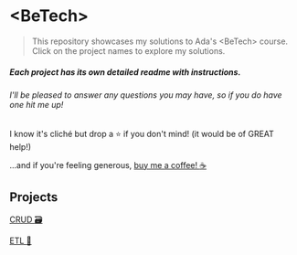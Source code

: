 # \<BeTech>


> This repository showcases my solutions to Ada's \<BeTech> course. Click on the project names to explore my solutions.

##### Each project has its own detailed readme with instructions.
###### I'll be pleased to answer any questions you may have, so if you do have one *hit me up!*

I know it's cliché but drop a :star: if you don't mind! (it would be of GREAT help!)

...and if you're feeling generous, [buy me a coffee! :coffee:](https://www.buymeacoffee.com/henrcaio)

## Projects

[CRUD :card_file_box:](1-CRUD)

[ETL :arrows_counterclockwise:](2-ETL)
